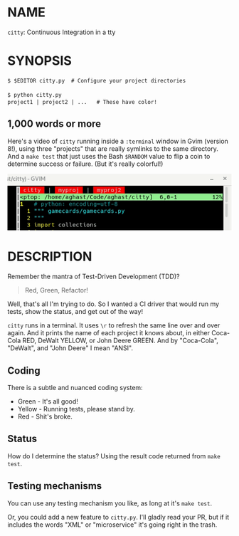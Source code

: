 # NAME

`citty`: Continuous Integration in a tty

# SYNOPSIS

    $ $EDITOR citty.py  # Configure your project directories

    $ python citty.py
    project1 | project2 | ...	# These have color!

## 1,000 words or more

Here's a video of `citty` running inside a `:terminal` window
in Gvim (version 8!), using three "projects" that are really
symlinks to the same directory. And a `make test` that just
uses the Bash `$RANDOM` value to flip a coin to determine
success or failure. (But it's really colorful!)


![Video of citty running in Gvim](/etc/citty-in-gvim.gif?raw=true "Citty running in Gvim terminal")

# DESCRIPTION

Remember the mantra of Test-Driven Development (TDD)? 

  > Red, Green, Refactor!

Well, that's all I'm trying to do. So I wanted a CI driver that would run my
tests, show the status, and get out of the way!

`citty` runs in a terminal. It uses `\r` to refresh the same line over and over
again. And it prints the name of each project it knows about, in either
Coca-Cola RED, DeWalt YELLOW, or John Deere GREEN. And by "Coca-Cola",
"DeWalt", and "John Deere" I mean "ANSI".

## Coding

There is a subtle and nuanced coding system:

  * Green - It's all good!
  * Yellow - Running tests, please stand by.
  * Red - Shit's broke.

## Status

How do I determine the status? Using the result code returned from `make test`.

## Testing mechanisms

You can use any testing mechanism you like, as long at it's `make test`. 

Or, you could add a new feature to `citty.py`. I'll gladly read your PR,
but if it includes the words "XML" or "microservice" it's going right in the
trash.
